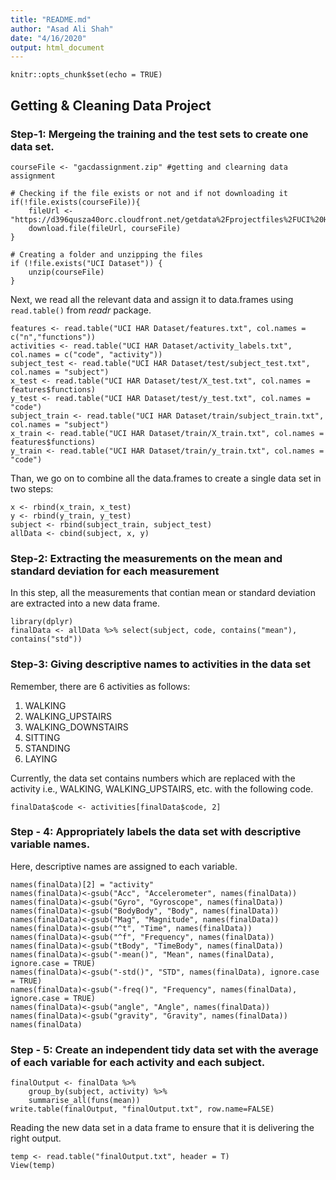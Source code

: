 ```yaml
---
title: "README.md"
author: "Asad Ali Shah"
date: "4/16/2020"
output: html_document
---
```


```{r setup, include=FALSE}
knitr::opts_chunk$set(echo = TRUE)
```

## Getting & Cleaning Data Project

### Step-1: Mergeing the training and the test sets to create one data set.

```{r}
courseFile <- "gacdassignment.zip" #getting and clearning data assignment

# Checking if the file exists or not and if not downloading it
if(!file.exists(courseFile)){
    fileUrl <- "https://d396qusza40orc.cloudfront.net/getdata%2Fprojectfiles%2FUCI%20HAR%20Dataset.zip"
    download.file(fileUrl, courseFile)
}

# Creating a folder and unzipping the files
if (!file.exists("UCI Dataset")) { 
    unzip(courseFile) 
}
```
Next, we read all the relevant data and assign it to data.frames using `read.table()` from *readr* package.

```{r}
features <- read.table("UCI HAR Dataset/features.txt", col.names = c("n","functions"))
activities <- read.table("UCI HAR Dataset/activity_labels.txt", col.names = c("code", "activity"))
subject_test <- read.table("UCI HAR Dataset/test/subject_test.txt", col.names = "subject")
x_test <- read.table("UCI HAR Dataset/test/X_test.txt", col.names = features$functions)
y_test <- read.table("UCI HAR Dataset/test/y_test.txt", col.names = "code")
subject_train <- read.table("UCI HAR Dataset/train/subject_train.txt", col.names = "subject")
x_train <- read.table("UCI HAR Dataset/train/X_train.txt", col.names = features$functions)
y_train <- read.table("UCI HAR Dataset/train/y_train.txt", col.names = "code")
```

Than, we go on to combine all the data.frames to create a single data set in two steps:

```{r}
x <- rbind(x_train, x_test)
y <- rbind(y_train, y_test)
subject <- rbind(subject_train, subject_test)
allData <- cbind(subject, x, y)
```

### Step-2: Extracting the measurements on the mean and standard deviation for each measurement

In this step, all the measurements that contian mean or standard deviation are extracted into a new data frame.

```{r}
library(dplyr)
finalData <- allData %>% select(subject, code, contains("mean"), contains("std"))
```

### Step-3: Giving descriptive names to activities in the data set

Remember, there are 6 activities as follows: 

1. WALKING
2. WALKING_UPSTAIRS
3. WALKING_DOWNSTAIRS
4. SITTING
5. STANDING
6. LAYING

Currently, the data set contains numbers which are replaced with the activity i.e., WALKING, WALKING_UPSTAIRS, etc. with the following code.


```{r}
finalData$code <- activities[finalData$code, 2]
```

### Step - 4: Appropriately labels the data set with descriptive variable names.

Here, descriptive names are assigned to each variable.

```{r}
names(finalData)[2] = "activity"
names(finalData)<-gsub("Acc", "Accelerometer", names(finalData))
names(finalData)<-gsub("Gyro", "Gyroscope", names(finalData))
names(finalData)<-gsub("BodyBody", "Body", names(finalData))
names(finalData)<-gsub("Mag", "Magnitude", names(finalData))
names(finalData)<-gsub("^t", "Time", names(finalData))
names(finalData)<-gsub("^f", "Frequency", names(finalData))
names(finalData)<-gsub("tBody", "TimeBody", names(finalData))
names(finalData)<-gsub("-mean()", "Mean", names(finalData), ignore.case = TRUE)
names(finalData)<-gsub("-std()", "STD", names(finalData), ignore.case = TRUE)
names(finalData)<-gsub("-freq()", "Frequency", names(finalData), ignore.case = TRUE)
names(finalData)<-gsub("angle", "Angle", names(finalData))
names(finalData)<-gsub("gravity", "Gravity", names(finalData))
names(finalData)
```

### Step - 5: Create an independent tidy data set with the average of each variable for each activity and each subject.

```{r}
finalOutput <- finalData %>%
    group_by(subject, activity) %>%
    summarise_all(funs(mean))
write.table(finalOutput, "finalOutput.txt", row.name=FALSE)
```

Reading the new data set in a data frame to ensure that it is delivering the right output.

```{r}
temp <- read.table("finalOutput.txt", header = T)
View(temp)
```